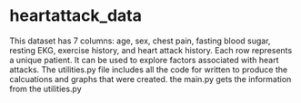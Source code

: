 # heartattack_data
This dataset has 7 columns: age, sex, chest pain, fasting blood sugar, resting EKG, exercise history, and heart attack history. Each row represents a unique patient. It can be used to explore factors associated with heart attacks.
The utilities.py file includes all the code for written to produce the calcuations and graphs that were created. the main.py gets the information from the utilities.py 
